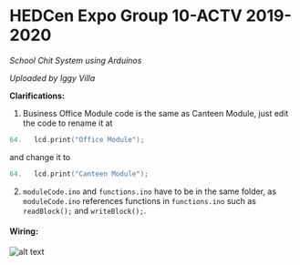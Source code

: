 # HEDCen Expo Group 10-ACTV 2019-2020

*School Chit System using Arduinos*

*Uploaded by Iggy Villa*

**Clarifications:**
1. Business Office Module code is the same as Canteen Module, just edit the code to rename it at 
```c++
64.   lcd.print("Office Module");
```
and change it to
```c++
64.   lcd.print("Canteen Module");
```
2. `moduleCode.ino` and `functions.ino` have to be in the same folder, as `moduleCode.ino` references functions in `functions.ino` such as `readBlock();` and `writeBlock();`.
#### Wiring:

![alt text](https://i.imgur.com/TqUbKWa.png "Wiring Diagram")
